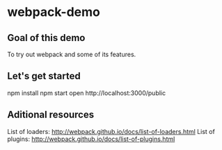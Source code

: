 # webpack-demo

## Goal of this demo

To try out webpack and some of its features.

## Let's get started

npm install
npm start
open http://localhost:3000/public

## Aditional resources

List of loaders: http://webpack.github.io/docs/list-of-loaders.html
List of plugins: http://webpack.github.io/docs/list-of-plugins.html
